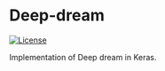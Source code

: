 # Deep-dream
[![License](https://img.shields.io/github/license/mashape/apistatus.svg?maxAge=2592000)](https://github.com/ShobhitLamba/Deep-dream/blob/master/LICENSE)


Implementation of Deep dream in Keras.
